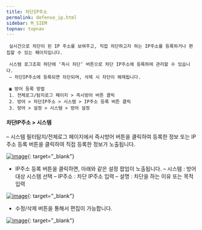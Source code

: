 ```yaml
---
title: 차단IP주소
permalink: defense_ip.html
sidebar: M_SIEM
topnav: topnav
---
```


     실시간으로 차단이 된 IP 주소를 보여주고, 직접 차단하고자 하는 IP주소를 등록하거나 편집할 수 있는 페이지입니다.

     시스템 로그조회 하단에 ‘즉시 차단’ 버튼으로 차단 IP주소에 등록하여 관리할 수 있습니다.
     – 차단IP주소에 등록되면 차단되며, 삭제 시 차단이 해제됩니다.

     ▣ 방어 등록 방법
     1. 전체로그/탐지로그 페이지 > 즉시방어 버튼 클릭
     2. 방어 > 차단IP주소 > 시스템 > IP주소 등록 버튼 클릭
     3. 방어 > 설정 > 시스템 > 방어 설정

#### 차단IP주소 > 시스템
– 시스템 필터탐지/전체로그 페이지에서 즉시방어 버튼을 클릭하여 등록한 정보 또는 IP주소 등록 버튼을 클릭하여 직접 등록한 정보가 노출됩니다.
 
 [![image](/docs/images/Manual/siem/blockIP/1.png)](/docs/images/Manual/siem/blockIP/1.png){: target="_blank"}


- IP주소 등록 버튼을 클릭하면, 아래와 같은 설정 팝업이 노출됩니다.
– 시스템 :  방어 대상 시스템 선택
– IP주소 :  차단 IP주소 입력
– 설명 : 차단을 하는 이유 또는 목적 입력

[![image](/docs/images/Manual/siem/blockIP/2.png)](/docs/images/Manual/siem/blockIP/2.png){: target="_blank"}


- 수정/삭제 버튼을 통해서 편집이 가능합니다.

[![image](/docs/images/Manual/siem/blockIP/3.png)](/docs/images/Manual/siem/blockIP/3.png){: target="_blank"}
